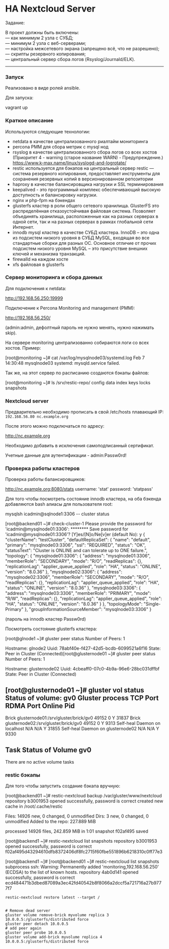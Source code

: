 # HA Nextcloud Server

Задание:  

В проект должны быть включены:  
— как минимум 2 узла с СУБД;   
— минимум 2 узла с веб-серверами;   
— настройка межсетевого экрана (запрещено всё, что не разрешено);   
— скрипты резервного копирования;   
— центральный сервер сбора логов (Rsyslog/Journald/ELK).  

---

### Запуск

Реализовано в виде ролей ansible.  

Для запуска: 

vagrant up


### Краткое описание 

Используются следующие технологии:
- netdata в качестве централизованного риалтайм мониторинга
- percona PMM для сбора метрик с mysql нод
- rsyslog в качестве централизованного сбора логов со всех хостов (Приоритет 4 - warning (старое название WARN) - Предупреждение.) https://www.k-max.name/linux/syslogd-and-logrotate/
- restic используется для бэкапов на центральный сервер restic — система резервного копирования, предоставляет инструменты для сохранения резервных копий в версионированном репозитории
- haproxy в качестве балансировщика нагрузки и SSL терминирования
- keepalived - это программный комплекс обеспечивающий высокую доступность и балансировку нагрузки.
- nginx и php-fpm на бэкендах
- glusterfs кластер в роли общего сетевого хранилища. GlusterFS это распределённая отказоустойчивая файловая система. Позволяет объединять хранилища, расположенные как на разных серверах в одной сети, так и на разных серверах в рамках глобальной сети Интернет.
- innodb mysql кластер в качестве СУБД кластера. InnoDB – это одна из подсистем низкого уровня в СУБД MySQL, входящая во все стандартные сборки для разных ОС. Основное отличие от прочих подсистем низкого уровня MySQL – это присутствие внешних ключей и механизма транзакций.
- firewalld на каждом хосте
- xfs файловая в glusterfs

### Сервер мониторинга и сбора данных

Для подключения к netdata: 

http://192.168.56.250:19999

Подключение к Percona Monitoring and management (PMM):  

http://192.168.56.250/

(admin:admin, дефолтный пароль не нужно менять, нужно нажимать skip).

На сервере monitoring централизованно собираются логи со всех хостов. Пример: 

[root@monitoring ~]# cat /var/log/mysqlnode03/systemd.log 
Feb  7 14:30:48 mysqlnode03 systemd: mysqld.service failed.


Так же, на этот сервер по расписанию создаются бэкапы файлов: 

[root@monitoring ~]#  ls /srv/restic-repo/
config  data  index  keys  locks  snapshots

### Nextcloud server

Предварительно необходимо прописать в свой /etc/hosts плавающий IP:  
`192.168.56.80 nc.example.org`

После этого можно подключаться по адресу: 

http://nc.example.org

Необходимо добавить в исключения самоподписанный сертификат.  

Учетные данные для аутентификации - admin:Passw0rd!

### Проверка работы кластеров

Проверка работы балансировщиков:  

http://nc.example.org:8080/stats
username: 'stat'
password: 'statpass'

Для того чтобы посмотреть состояние innodb кластера, на оба бэкенда добавляются bash алиасы для пользователя root:   

mysqlsh icadmin@sqlnode1:3306 -- cluster status

[root@backend01 ~]# check-cluster-1
Please provide the password for 'icadmin@mysqlnode01:3306': ********
Save password for 'icadmin@mysqlnode01:3306'? [Y]es/[N]o/Ne[v]er (default No): y
{
    "clusterName": "testCluster", 
    "defaultReplicaSet": {
        "name": "default", 
        "primary": "mysqlnode03:3306", 
        "ssl": "REQUIRED", 
        "status": "OK", 
        "statusText": "Cluster is ONLINE and can tolerate up to ONE failure.", 
        "topology": {
            "mysqlnode01:3306": {
                "address": "mysqlnode01:3306", 
                "memberRole": "SECONDARY", 
                "mode": "R/O", 
                "readReplicas": {}, 
                "replicationLag": "applier_queue_applied", 
                "role": "HA", 
                "status": "ONLINE", 
                "version": "8.0.36"
            }, 
            "mysqlnode02:3306": {
                "address": "mysqlnode02:3306", 
                "memberRole": "SECONDARY", 
                "mode": "R/O", 
                "readReplicas": {}, 
                "replicationLag": "applier_queue_applied", 
                "role": "HA", 
                "status": "ONLINE", 
                "version": "8.0.36"
            }, 
            "mysqlnode03:3306": {
                "address": "mysqlnode03:3306", 
                "memberRole": "PRIMARY", 
                "mode": "R/W", 
                "readReplicas": {}, 
                "replicationLag": "applier_queue_applied", 
                "role": "HA", 
                "status": "ONLINE", 
                "version": "8.0.36"
            }
        }, 
        "topologyMode": "Single-Primary"
    }, 
    "groupInformationSourceMember": "mysqlnode03:3306"
}


(пароль на innodb кластер Passw0rd)


Посмотреть состояние glusterfs кластера: 


[root@glnode1 ~]# gluster peer status
Number of Peers: 1

Hostname: glnode2
Uuid: 78abf40e-f427-42d5-bcdb-6099521a6f16
State: Peer in Cluster (Connected)[root@glusternode01 ~]# gluster peer status
Number of Peers: 1

Hostname: glusternode02
Uuid: 4cbeaff0-07c0-4b9a-96e6-28bc031dffbf
State: Peer in Cluster (Connected)

[root@glusternode01 ~]# gluster vol status
Status of volume: gv0
Gluster process                             TCP Port  RDMA Port  Online  Pid
------------------------------------------------------------------------------
Brick glusternode01:/srv/gluster/brick/gv0  49152     0          Y       31837
Brick glusternode02:/srv/gluster/brick/gv0  49152     0          Y       9313 
Self-heal Daemon on localhost               N/A       N/A        Y       31855
Self-heal Daemon on glusternode02           N/A       N/A        Y       9330 
 
Task Status of Volume gv0
------------------------------------------------------------------------------
There are no active volume tasks


### restic бэкапы

Для того чтобы запустить создание бэкапа вручную: 

[root@backend01 ~]# restic-nextcloud backup /var/gluster/www/nextcloud
repository b3001953 opened successfully, password is correct
created new cache in /root/.cache/restic

Files:       14926 new,     0 changed,     0 unmodified
Dirs:            3 new,     0 changed,     0 unmodified
Added to the repo: 227.889 MiB

processed 14926 files, 242.859 MiB in 1:01
snapshot f02af495 saved

[root@backend1 ~]# restic-nextcloud list snapshots
repository b3001953 opened successfully, password is correct
f02af495d43294610dfb8372406df8fc2715f60fbe551896b6218310c0ff77e3

[root@backend1 ~]# [root@backend01 ~]# restic-nextcloud list snapshots
subprocess ssh: Warning: Permanently added 'monitoring,192.168.56.250' (ECDSA) to the list of known hosts.
repository 4ab0d141 opened successfully, password is correct
ecd484471b3dbed87089a3ec42fd40542b8f8066a2dccf5a721716a27b9777f7


```
restic-nextcloud restore latest --target /


# Remove dead server
gluster volume remove-brick myvolume replica 3 10.0.0.5:/glusterfs/distributed force
gluster peer detach 10.0.0.5
# add peer again
gluster peer probe 10.0.0.5
gluster volume add-brick myvolume replica 4 10.0.0.5:/glusterfs/distributed force